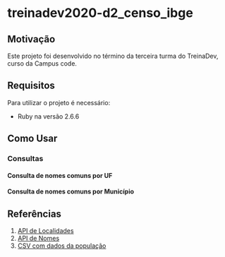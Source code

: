 # treinadev2020-d2_censo_ibge

## Motivação

Este projeto foi desenvolvido no término da terceira turma do TreinaDev, curso da Campus code.

## Requisitos

Para utilizar o projeto é necessário:
  - Ruby na versão 2.6.6
  
## Como Usar

### Consultas

#### Consulta de nomes comuns por UF

#### Consulta de nomes comuns por Município

## Referências
1. [API de Localidades](https://servicodados.ibge.gov.br/api/docs/localidades?versao=1)
2. [API de Nomes](https://servicodados.ibge.gov.br/api/docs/censos/nomes?versao=2)
3. [CSV com dados da população](https://campus-code.s3-sa-east-1.amazonaws.com/treinadev/populacao_2019.csv)

